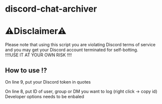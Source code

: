 # discord-chat-archiver

<h1>⚠Disclaimer⚠</h1>
<p>Please note that using this script you are violating Discord terms of service and you may get your Discord account terminated for self-botting.<br> ‼‼USE IT AT YOUR OWN RISK ‼‼</p>

<h2>How to use ⁉<br></h2>
<p>On line 9, put your Discord token in quotes</p>
<p>On line 8, put ID of user, group or DM you want to log (right click → copy id) Developer options needs to be enbaled</p>
